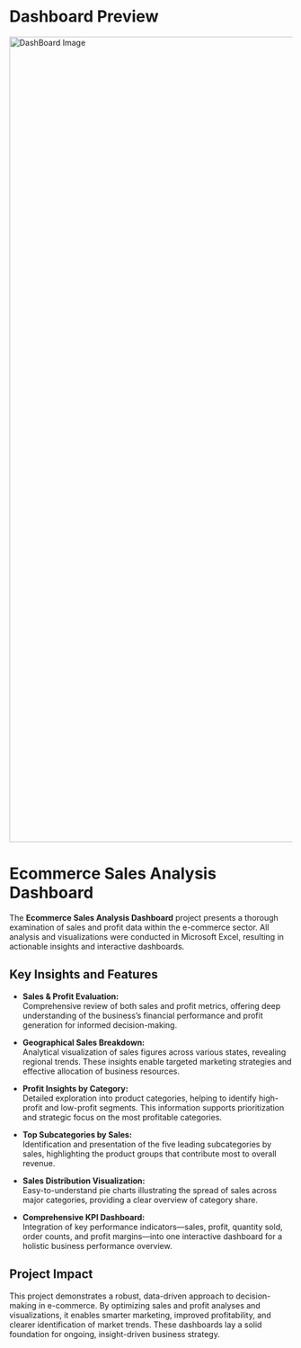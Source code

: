 # Dashboard Preview

<img width="1433" alt="DashBoard Image" src="https://raw.githubusercontent.com/Gokul-Raja84/Data-Analysis-in-Excel/main/1.%20Ecommerce%20Sales%20Analysis%20Dashboard/DashBoard%20Image.png">

# Ecommerce Sales Analysis Dashboard

The **Ecommerce Sales Analysis Dashboard** project presents a thorough examination of sales and profit data within the e-commerce sector. All analysis and visualizations were conducted in Microsoft Excel, resulting in actionable insights and interactive dashboards.

## Key Insights and Features

- **Sales & Profit Evaluation:**  
  Comprehensive review of both sales and profit metrics, offering deep understanding of the business’s financial performance and profit generation for informed decision-making.

- **Geographical Sales Breakdown:**  
  Analytical visualization of sales figures across various states, revealing regional trends. These insights enable targeted marketing strategies and effective allocation of business resources.

- **Profit Insights by Category:**  
  Detailed exploration into product categories, helping to identify high-profit and low-profit segments. This information supports prioritization and strategic focus on the most profitable categories.

- **Top Subcategories by Sales:**  
  Identification and presentation of the five leading subcategories by sales, highlighting the product groups that contribute most to overall revenue.

- **Sales Distribution Visualization:**  
  Easy-to-understand pie charts illustrating the spread of sales across major categories, providing a clear overview of category share.

- **Comprehensive KPI Dashboard:**  
  Integration of key performance indicators—sales, profit, quantity sold, order counts, and profit margins—into one interactive dashboard for a holistic business performance overview.

## Project Impact

This project demonstrates a robust, data-driven approach to decision-making in e-commerce. By optimizing sales and profit analyses and visualizations, it enables smarter marketing, improved profitability, and clearer identification of market trends. These dashboards lay a solid foundation for ongoing, insight-driven business strategy.
